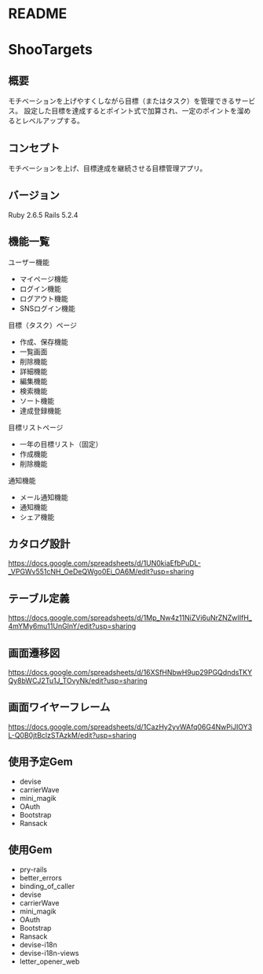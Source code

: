 # README
# ShooTargets

## 概要
モチベーションを上げやすくしながら目標（またはタスク）を管理できるサービス。
設定した目標を達成するとポイント式で加算され、一定のポイントを溜めるとレベルアップする。

## コンセプト
モチベーションを上げ、目標達成を継続させる目標管理アプリ。

## バージョン
Ruby 2.6.5
Rails 5.2.4

## 機能一覧
ユーザー機能
  * マイページ機能
  * ログイン機能
  * ログアウト機能
  * SNSログイン機能

目標（タスク）ページ
  * 作成、保存機能
  * 一覧画面
  * 削除機能
  * 詳細機能
  * 編集機能
  * 検索機能
  * ソート機能
  * 達成登録機能

目標リストページ
  * 一年の目標リスト（固定）
  * 作成機能
  * 削除機能

通知機能
  * メール通知機能
  * 通知機能
  * シェア機能


## カタログ設計
https://docs.google.com/spreadsheets/d/1UN0kiaEfbPuDL-_VPGWv551cNH_OeDeQWgo0Ei_OA6M/edit?usp=sharing

## テーブル定義
https://docs.google.com/spreadsheets/d/1Mp_Nw4z11NiZVi6uNrZNZwIIfH_4mYMy6mu11UnGInY/edit?usp=sharing

## 画面遷移図
https://docs.google.com/spreadsheets/d/16XSfHNbwH9up29PGQdndsTKYQy8bWCJ2Tu1J_TOvyNk/edit?usp=sharing

## 画面ワイヤーフレーム
https://docs.google.com/spreadsheets/d/1CazHy2yvWAfq06G4NwPiJIOY3L-Q0B0jtBclzSTAzkM/edit?usp=sharing

## 使用予定Gem
* devise
* carrierWave
* mini_magik
* OAuth
* Bootstrap
* Ransack

## 使用Gem
* pry-rails
* better_errors
* binding_of_caller
* devise
* carrierWave
* mini_magik
* OAuth
* Bootstrap
* Ransack
* devise-i18n
* devise-i18n-views
* letter_opener_web
